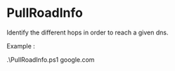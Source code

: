 # PullRoadInfo
Identify the different hops in order to reach a given dns.

Example :

.\PullRoadInfo.ps1 google.com
